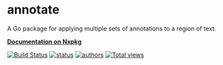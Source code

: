 # annotate

A Go package for applying multiple sets of annotations to a region of text.

**[Documentation on Nxpkg](https://github.com/nxpkg/annotate)**

[![Build Status](https://travis-ci.org/nxpkg/annotate.png?branch=master)](https://travis-ci.org/nxpkg/annotate)
[![status](https://nxpkg.github.io/api/repos/github.com/nxpkg/annotate/badges/status.png)](https://github.com/nxpkg/annotate)
[![authors](https://nxpkg.github.io/api/repos/github.com/nxpkg/annotate/badges/authors.png)](https://github.com/nxpkg/annotate)
[![Total views](https://nxpkg.github.io/api/repos/github.com/nxpkg/annotate/counters/views.png)](https://github.com/nxpkg/annotate)
